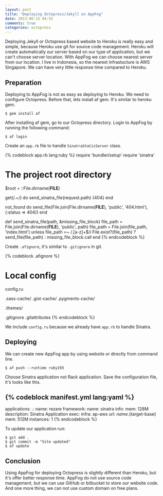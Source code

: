 ```yaml
---
layout: post
title: "Deploying Octopress/Jekyll on AppFog"
date: 2013-06-15 04:55
comments: true
categories: octopress
---
```


Deploying Jekyll or Octopress based website to Heroku is really easy and simple, because Heroku use git for source code management. Heroku will create automatically our server based on our type of application, but we can't choose server location. With AppFog we can choose nearest server from our location. I live in Indonesia, so the nearest infrastucture is AWS Singapore. We can have very little response time compared to Heroku.
<!-- more -->

## Preparation ##
Deploying to AppFog is not as easy as deploying to Heroku. We need to configure Octopress. Before that, lets install af gem. It's similar to heroku gem.

```
$ gem install af
```

After installing af gem, go to our Octopress directory. Login to AppFog by running the following command:

```
$ af login
```

Create an `app.rb` file to handle `SinatraStaticServer` class.

{% codeblock app.rb lang:ruby %}
require 'bundler/setup'
require 'sinatra'

# The project root directory
$root = ::File.dirname(__FILE__)

  get(/.+/) do
    send_sinatra_file(request.path) {404}
  end

  not_found do
    send_file(File.join(File.dirname(__FILE__), 'public', '404.html'), {:status => 404})
  end

  def send_sinatra_file(path, &missing_file_block)
    file_path = File.join(File.dirname(__FILE__), 'public',  path)
    file_path = File.join(file_path, 'index.html') unless file_path =~ /\.[a-z]+$/i
    File.exist?(file_path) ? send_file(file_path) : missing_file_block.call
  end
{% endcodeblock %}

Create `.afignore`, it's similar to `.gitignore` in git.

{% codeblock .afignore %}
# Local config
config.ru

.sass-cache/
.gist-cache/
.pygments-cache/

.themes/

.gitignore
.gitattributes
{% endcodeblock %}

We include `config.ru` because we already have `app.rb` to handle Sinatra.

## Deploying ##
We can create new AppFog app by using website or directly from command line.

```
$ af push --runtime ruby193
```

Choose Sinatra application not Rack application. Save the configuration file, it's looks like this.

{% codeblock manifest.yml lang:yaml %}
---
applications:
  .:
    name: rezare
    framework:
      name: sinatra
      info:
        mem: 128M
        description: Sinatra Application
        exec: 
    infra: ap-aws
    url: ${name}.${target-base}
    mem: 512M
    instances: 1
{% endcodeblock %}

To update our application run:

```
$ git add .
$ git commit -m "Site updated"
$ af update
```

## Conclusion ##
Using AppFog for deploying Octopress is slightly different than Heroku, but it's offer better response time. AppFog do not use source code management, but we can use GitHub or bitbucket to store our website code. And one more thing, we can not use custom domain on free plans.